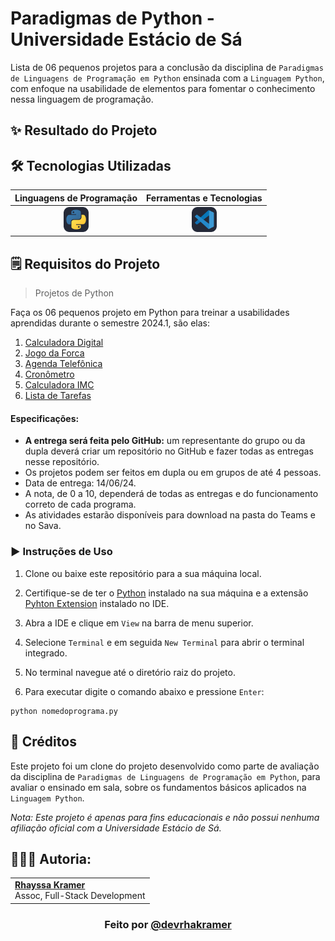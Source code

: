 # Paradigmas de Python - Universidade Estácio de Sá

Lista de 06 pequenos projetos para a conclusão da disciplina de `Paradigmas de Linguagens de Programação em Python` ensinada com a `Linguagem Python`, com enfoque na usabilidade de elementos para fomentar o conhecimento nessa linguagem de programação.

## ✨ Resultado do Projeto

## 🛠️ Tecnologias Utilizadas

| Linguagens de Programação | Ferramentas e Tecnologias |
| :-----------------: | :-----------------------: |
| <img height="40" src="https://github.com/rhayssakramer/rhayssakramer/blob/main/assets/icon/Python-Dark.svg"> | <img height="40" src="https://github.com/rhayssakramer/rhayssakramer/blob/main/assets/icon/VSCode-Dark.svg">

## 🗒️ Requisitos do Projeto
> Projetos de Python

Faça os 06 pequenos projeto em Python para treinar a usabilidades aprendidas durante o semestre 2024.1, são elas:
01. [Calculadora Digital](https://github.com/rhayssakramer/Paradigmas-Python-Exercicios/tree/main/01-CalculadoraDigital)
02. [Jogo da Forca](https://github.com/rhayssakramer/Paradigmas-Python-Exercicios/tree/main/02-JogoDaForca)
03. [Agenda Telefônica](https://github.com/rhayssakramer/Paradigmas-Python-Exercicios/tree/main/03-AgendaTelefonica)
04. [Cronômetro](https://github.com/rhayssakramer/Paradigmas-Python-Exercicios/tree/main/04-Cronometro)
05. [Calculadora IMC](https://github.com/rhayssakramer/Paradigmas-Python-Exercicios/tree/main/05-CalculadoraIMC)
06. [Lista de Tarefas](https://github.com/rhayssakramer/Paradigmas-Python-Exercicios/tree/main/06-ListaDeTarefas)

#### Especificações:
- **A entrega será feita pelo GitHub:** um representante do grupo ou da dupla deverá criar um repositório no GitHub e fazer todas as entregas nesse repositório.
- Os projetos podem ser feitos em dupla ou em grupos de até 4 pessoas.
- Data de entrega: 14/06/24.
- A nota, de 0 a 10, dependerá de todas as entregas e do funcionamento correto de cada programa.
- As atividades estarão disponíveis para download na pasta do Teams e no Sava.

### ▶️ Instruções de Uso

1. Clone ou baixe este repositório para a sua máquina local.

2. Certifique-se de ter o [Python](https://www.python.org/downloads/) instalado na sua máquina e a extensão [Pyhton Extension](https://code.visualstudio.com/docs/languages/python) instalado no IDE.

3. Abra a IDE e clique em `View` na barra de menu superior.
   
4. Selecione `Terminal` e em seguida `New Terminal` para abrir o terminal integrado.
   
5. No terminal navegue até o diretório raiz do projeto.
   
6. Para executar digite o comando abaixo e pressione `Enter`:
```
python nomedoprograma.py
```
  
## 🔗 Créditos
Este projeto foi um clone do projeto desenvolvido como parte de avaliação da disciplina de `Paradigmas de Linguagens de Programação em Python`, para avaliar o ensinado em sala, sobre os fundamentos básicos aplicados na `Linguagem Python`.

*Nota: Este projeto é apenas para fins educacionais e não possui nenhuma afiliação oficial com a Universidade Estácio de Sá.*
  
## 👩🏼‍💻 Autoria:
<table style="border=0">
  <tr>
    <td align="left">
      <a href="https://github.com/rhayssakramer">
        <span><b>Rhayssa Kramer</b></span>
      </a>
      <br>
      <span>Assoc, Full-Stack Development</span>
    </td>
  </tr>
</table>

### <div align="center">Feito por <a href="https://github.com/rhayssakramer">@devrhakramer</a></div>
